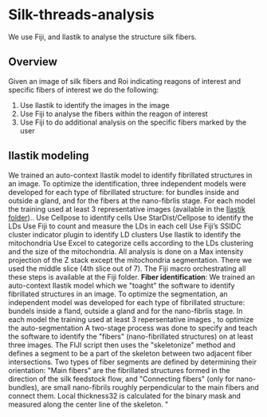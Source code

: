 # Silk-threads-analysis
We use Fiji, and Ilastik to analyse the structure silk fibers.
## Overview
Given an image of silk fibers and Roi indicating reagons of interest and specific fibers of interest we do the following:
1. Use Ilastik to identify the images in the image
2. Use Fiji to analyse the fibers within the reagon of interest
3. Use Fiji to do additional analysis on the specific fibers marked by the user
## Ilastik modeling
We trained an auto-context Ilastik model to identify fibrillated structures in an image. To optimize the identification, three independent models were developed for each type of fibrillated structure: for bundles inside and outside a gland, and for the fibers at the nano-fibrlis stage. For each model the training used at least 3 representative images (available in the [Ilastik folder](../../tree/main/Ilastik))..
Use Cellpose to identify cells
Use StarDist/Cellpose to identify the LDs
Use Fiji to count and measure the LDs in each cell
Use Fiji’s SSIDC cluster indicator plugin to identify LD clusters
Use Ilastik to identify the mitochondria
Use Excel to categorize cells according to the LDs clustering and the size of the mitochondria.
All analysis is done on a Max intensity projection of the Z stack except the mitochondria segmentation. There we used the middle slice (4th slice out of 7). The Fiji macro orchestrating all these steps is available at the Fiji folder.
**Fiber identification**: We trained an auto-context Ilastik model which we "toaght" the software to identify fibrillated structures in an image. To optimize the segmentation, an independent model was developed for each type of fibrillated structure: bundels inside a fland, outside a gland and for the nano-fibrlis stage. In each model the training used at least 3 repersentative images
,  to optimize the auto-segmentation A two-stage process was done to specify and teach the software to identify the "fibers" (nano-fibrillated structures) on at least three images. The FIJI script then uses the "skeletonize" method and defines a segment to be a part of the skeleton between two adjacent fiber intersections. Two types of fiber segments are defined by determining their orientation: "Main fibers" are the fibrillated structures formed in the direction of the silk feedstock flow, and "Connecting fibers" (only for nano-bundles), are small nano-fibrils roughly perpendicular to the main fibers and connect them. Local thickness32 is calculated for the binary mask and measured along the center line of the skeleton. "
